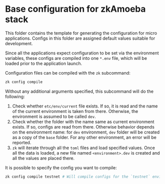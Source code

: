 # Base configuration for zkAmoeba stack

This folder contains the template for generating the configuration for micro applications. Configs in this folder are
assigned default values suitable for development.

Since all the applications expect configuration to be set via the environment variables, these configs are compiled into
one `*.env` file, which will be loaded prior to the application launch.

Configuration files can be compiled with the `zk` subcommand:

```sh
zk config compile
```

Without any additional arguments specified, this subcommand will do the following:

1. Check whether `etc/env/current` file exists. If so, it is read and the name of the current environment is taken from
   there. Otherwise, the environment is assumed to be called `dev`.
2. Check whether the folder with the name same as current environment exists. If so, configs are read from there.
   Otherwise behavior depends on the environment name: for `dev` environment, `dev` folder will be created as a copy of
   the `base` folder. For any other environment, an error will be reported.
3. `zk` will iterate through all the `toml` files and load specified values. Once all the data is loaded, a new file
   named `<environment>.dev` is created and all the values are placed there.

It is possible to specify the config you want to compile:

```sh
zk config compile testnet # Will compile configs for the `testnet` environment.
```
